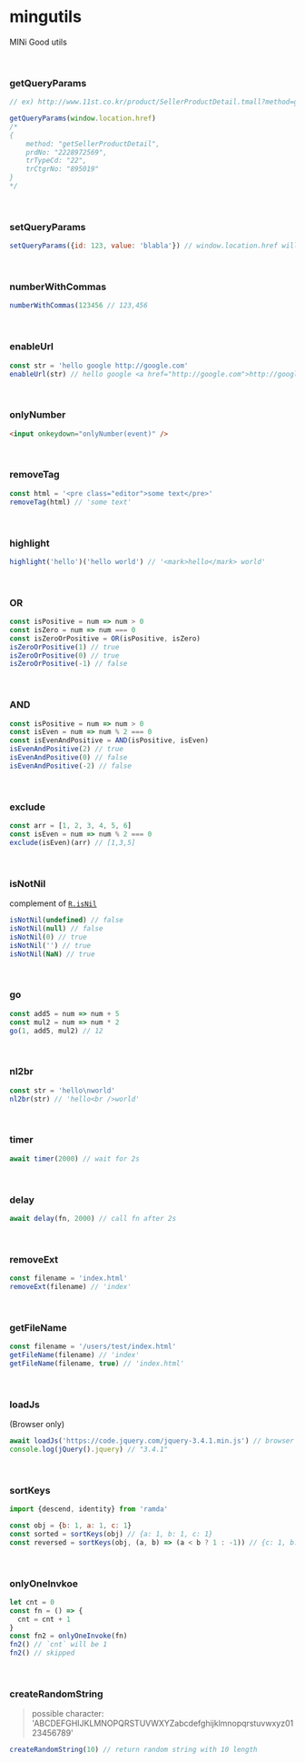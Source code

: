 # mingutils

MINi Good utils

<br>

### getQueryParams

```javascript
// ex) http://www.11st.co.kr/product/SellerProductDetail.tmall?method=getSellerProductDetail&prdNo=2228972569&trTypeCd=22&trCtgrNo=895019

getQueryParams(window.location.href)
/*
{
    method: "getSellerProductDetail",
    prdNo: "2228972569",
    trTypeCd: "22",
    trCtgrNo: "895019"
}
*/
```

<br>

### setQueryParams

```javascript
setQueryParams({id: 123, value: 'blabla'}) // window.location.href will be 'https://blabla.com?id=123&value=blabla'
```

<br>

### numberWithCommas

```javascript
numberWithCommas(123456 // 123,456
```

<br>

### enableUrl

```javascript
const str = 'hello google http://google.com'
enableUrl(str) // hello google <a href="http://google.com">http://google.com</a>
```

<br>

### onlyNumber

```html
<input onkeydown="onlyNumber(event)" />
```

<br>

### removeTag

```javascript
const html = '<pre class="editor">some text</pre>'
removeTag(html) // 'some text'
```

<br>

### highlight

```javascript
highlight('hello')('hello world') // '<mark>hello</mark> world'
```

<br>

### OR

```javascript
const isPositive = num => num > 0
const isZero = num => num === 0
const isZeroOrPositive = OR(isPositive, isZero)
isZeroOrPositive(1) // true
isZeroOrPositive(0) // true
isZeroOrPositive(-1) // false
```

<br>

### AND

```javascript
const isPositive = num => num > 0
const isEven = num => num % 2 === 0
const isEvenAndPositive = AND(isPositive, isEven)
isEvenAndPositive(2) // true
isEvenAndPositive(0) // false
isEvenAndPositive(-2) // false
```

<br>

### exclude

```javascript
const arr = [1, 2, 3, 4, 5, 6]
const isEven = num => num % 2 === 0
exclude(isEven)(arr) // [1,3,5]
```

<br>

### isNotNil

complement of [`R.isNil`](https://ramdajs.com/docs/#isNil)

```javascript
isNotNil(undefined) // false
isNotNil(null) // false
isNotNil(0) // true
isNotNil('') // true
isNotNil(NaN) // true
```

<br>

### go

```javascript
const add5 = num => num + 5
const mul2 = num => num * 2
go(1, add5, mul2) // 12
```

<br>

### nl2br

```javascript
const str = 'hello\nworld'
nl2br(str) // 'hello<br />world'
```

<br>

### timer

```javascript
await timer(2000) // wait for 2s
```

<br>

### delay

```javascript
await delay(fn, 2000) // call fn after 2s
```

<br>

### removeExt

```javascript
const filename = 'index.html'
removeExt(filename) // 'index'
```

<br>

### getFileName

```javascript
const filename = '/users/test/index.html'
getFileName(filename) // 'index'
getFileName(filename, true) // 'index.html'
```

<br>

### loadJs

(Browser only)

```javascript
await loadJs('https://code.jquery.com/jquery-3.4.1.min.js') // browser only
console.log(jQuery().jquery) // "3.4.1"
```

<br>

### sortKeys

```javascript
import {descend, identity} from 'ramda'

const obj = {b: 1, a: 1, c: 1}
const sorted = sortKeys(obj) // {a: 1, b: 1, c: 1}
const reversed = sortKeys(obj, (a, b) => (a < b ? 1 : -1)) // {c: 1, b: 1, a: 1}
```

<br>

### onlyOneInvkoe

```javascript
let cnt = 0
const fn = () => {
  cnt = cnt + 1
}
const fn2 = onlyOneInvoke(fn)
fn2() // `cnt` will be 1
fn2() // skipped
```

<br>

### createRandomString

> possible character: 'ABCDEFGHIJKLMNOPQRSTUVWXYZabcdefghijklmnopqrstuvwxyz0123456789'

```javascript
createRandomString(10) // return random string with 10 length
```
